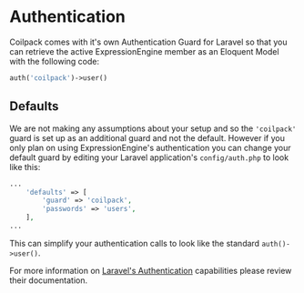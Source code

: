 # Authentication

Coilpack comes with it's own Authentication Guard for Laravel so that you can retrieve the active ExpressionEngine member as an Eloquent Model with the following code:

```php
auth('coilpack')->user()
```

## Defaults

We are not making any assumptions about your setup and so the `'coilpack'` guard is set up as an additional guard and not the default.  However if you only plan on using ExpressionEngine's authentication you can change your default guard by editing your Laravel application's `config/auth.php` to look like this:

```php
...
    'defaults' => [
        'guard' => 'coilpack',
        'passwords' => 'users',
    ],
...
```

This can simplify your authentication calls to look like the standard `auth()->user()`.

For more information on [Laravel's Authentication](https://laravel.com/docs/9.x/authentication) capabilities please review their documentation.